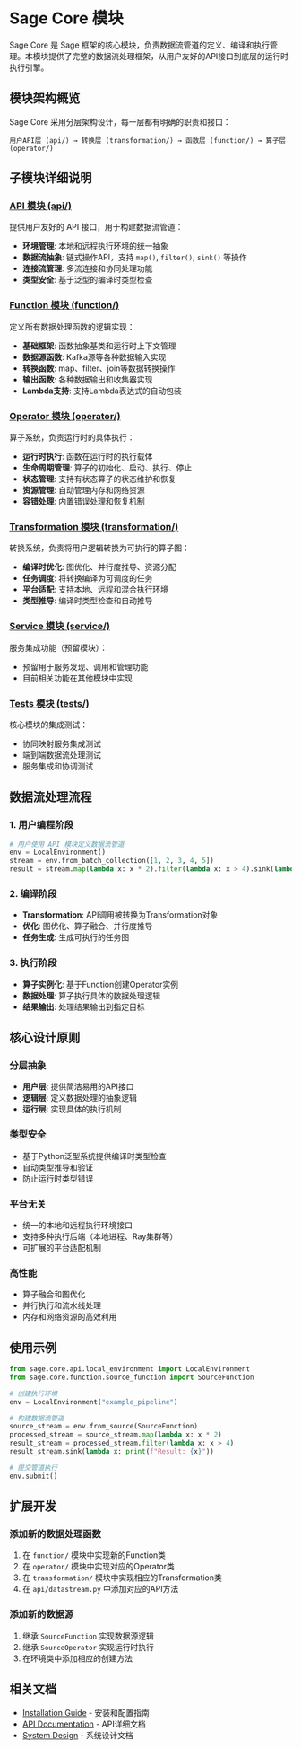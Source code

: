 # Sage Core 模块

Sage Core 是 Sage 框架的核心模块，负责数据流管道的定义、编译和执行管理。本模块提供了完整的数据流处理框架，从用户友好的API接口到底层的运行时执行引擎。

## 模块架构概览

Sage Core 采用分层架构设计，每一层都有明确的职责和接口：

```
用户API层 (api/) → 转换层 (transformation/) → 函数层 (function/) → 算子层 (operator/)
```

## 子模块详细说明

### [API 模块 (api/)](./api/)
提供用户友好的 API 接口，用于构建数据流管道：
- **环境管理**: 本地和远程执行环境的统一抽象
- **数据流抽象**: 链式操作API，支持 `map()`, `filter()`, `sink()` 等操作  
- **连接流管理**: 多流连接和协同处理功能
- **类型安全**: 基于泛型的编译时类型检查

### [Function 模块 (function/)](./function/)
定义所有数据处理函数的逻辑实现：
- **基础框架**: 函数抽象基类和运行时上下文管理
- **数据源函数**: Kafka源等各种数据输入实现
- **转换函数**: map、filter、join等数据转换操作
- **输出函数**: 各种数据输出和收集器实现
- **Lambda支持**: 支持Lambda表达式的自动包装

### [Operator 模块 (operator/)](./operator/)
算子系统，负责运行时的具体执行：
- **运行时执行**: 函数在运行时的执行载体
- **生命周期管理**: 算子的初始化、启动、执行、停止
- **状态管理**: 支持有状态算子的状态维护和恢复
- **资源管理**: 自动管理内存和网络资源
- **容错处理**: 内置错误处理和恢复机制

### [Transformation 模块 (transformation/)](./transformation/)
转换系统，负责将用户逻辑转换为可执行的算子图：
- **编译时优化**: 图优化、并行度推导、资源分配
- **任务调度**: 将转换编译为可调度的任务
- **平台适配**: 支持本地、远程和混合执行环境
- **类型推导**: 编译时类型检查和自动推导

### [Service 模块 (service/)](./service/)
服务集成功能（预留模块）：
- 预留用于服务发现、调用和管理功能
- 目前相关功能在其他模块中实现

### [Tests 模块 (tests/)](./tests/)
核心模块的集成测试：
- 协同映射服务集成测试
- 端到端数据流处理测试
- 服务集成和协调测试

## 数据流处理流程

### 1. 用户编程阶段
```python
# 用户使用 API 模块定义数据流管道
env = LocalEnvironment()
stream = env.from_batch_collection([1, 2, 3, 4, 5])
result = stream.map(lambda x: x * 2).filter(lambda x: x > 4).sink(lambda x: print(x))
```

### 2. 编译阶段
- **Transformation**: API调用被转换为Transformation对象
- **优化**: 图优化、算子融合、并行度推导
- **任务生成**: 生成可执行的任务图

### 3. 执行阶段
- **算子实例化**: 基于Function创建Operator实例
- **数据处理**: 算子执行具体的数据处理逻辑
- **结果输出**: 处理结果输出到指定目标

## 核心设计原则

### 分层抽象
- **用户层**: 提供简洁易用的API接口
- **逻辑层**: 定义数据处理的抽象逻辑
- **运行层**: 实现具体的执行机制

### 类型安全
- 基于Python泛型系统提供编译时类型检查
- 自动类型推导和验证
- 防止运行时类型错误

### 平台无关
- 统一的本地和远程执行环境接口
- 支持多种执行后端（本地进程、Ray集群等）
- 可扩展的平台适配机制

### 高性能
- 算子融合和图优化
- 并行执行和流水线处理
- 内存和网络资源的高效利用

## 使用示例

```python
from sage.core.api.local_environment import LocalEnvironment
from sage.core.function.source_function import SourceFunction

# 创建执行环境
env = LocalEnvironment("example_pipeline")

# 构建数据流管道
source_stream = env.from_source(SourceFunction)
processed_stream = source_stream.map(lambda x: x * 2)
result_stream = processed_stream.filter(lambda x: x > 4)
result_stream.sink(lambda x: print(f"Result: {x}"))

# 提交管道执行
env.submit()
```

## 扩展开发

### 添加新的数据处理函数
1. 在 `function/` 模块中实现新的Function类
2. 在 `operator/` 模块中实现对应的Operator类  
3. 在 `transformation/` 模块中实现相应的Transformation类
4. 在 `api/datastream.py` 中添加对应的API方法

### 添加新的数据源
1. 继承 `SourceFunction` 实现数据源逻辑
2. 继承 `SourceOperator` 实现运行时执行
3. 在环境类中添加相应的创建方法

## 相关文档

- [Installation Guide](../../docs/installation_architecture.md) - 安装和配置指南
- [API Documentation](../../docs/sage_core_api_documentation.md) - API详细文档
- [System Design](../../docs/service_system_design.md) - 系统设计文档